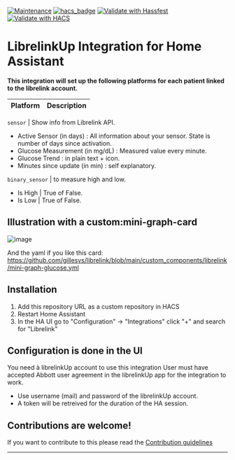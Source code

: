 [![Maintenance](https://img.shields.io/badge/Maintained%3F-yes-green.svg)](https://GitHub.com/Naereen/StrapDown.js/graphs/commit-activity)
[![hacs_badge](https://img.shields.io/badge/HACS-Custom-41BDF5.svg)](https://github.com/hacs/integration)
[![Validate with Hassfest](https://github.com/gillesvs/librelink/actions/workflows/hassfest.yaml/badge.svg)](https://github.com/gillesvs/librelink/actions/workflows/hassfest.yaml)
[![Validate with HACS](https://github.com/gillesvs/librelink/actions/workflows/validate.yaml/badge.svg)](https://github.com/gillesvs/librelink/actions/workflows/validate.yaml)

# LibrelinkUp Integration for Home Assistant 


[integration_librelink]: https://github.com/gillesvs/librelink.git
[buymecoffee]: https://www.buymeacoffee.com/gillesvs

**This integration will set up the following platforms for each patient linked to the librelink account.**

Platform | Description
-- | --

`sensor` | Show info from Librelink API.
- Active Sensor (in days) : All information about your sensor. State is number of days since activation.
- Glucose Measurement (in mg/dL) : Measured value every minute.
- Glucose Trend : in plain text + icon.
- Minutes since update (in min) : self explanatory.

`binary_sensor` | to measure high and low.
- Is High | True of False.
- Is Low  | True of False.

## Illustration with a custom:mini-graph-card

![image](https://github.com/gillesvs/librelink/assets/51242147/bfed1b2b-dbf7-4666-a202-885ff3db67b8)

And the yaml if you like this card:
https://github.com/gillesvs/librelink/blob/main/custom_components/librelink/mini-graph-glucose.yml


## Installation

1. Add this repository URL as a custom repository in HACS
2. Restart Home Assistant
3. In the HA UI go to "Configuration" -> "Integrations" click "+" and search for "Librelink"

## Configuration is done in the UI

You need à librelinkUp account to use this integration
User must have accepted Abbott user agreement in the librelinkUp app for the integration to work.

- Use username (mail) and password of the librelinkUp account.
- A token will be retreived for the duration of the HA session.


## Contributions are welcome!

If you want to contribute to this please read the [Contribution guidelines](CONTRIBUTING.md)

***

<script type="text/javascript" src="https://cdnjs.buymeacoffee.com/1.0.0/button.prod.min.js" data-name="bmc-button" data-slug="rOAN7DXbbB" data-color="#FFDD00" data-emoji="☕"  data-font="Cookie" data-text="Buy me a coffee" data-outline-color="#000000" data-font-color="#000000" data-coffee-color="#ffffff" ></script>


